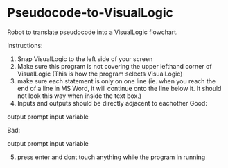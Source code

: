 # Pseudocode-to-VisualLogic
Robot to translate pseudocode into a VisualLogic flowchart.

Instructions:

1. Snap VisualLogic to the left side of your screen
2. Make sure this program is not covering the upper lefthand corner of VisualLogic (This is how the program selects VisualLogic)
3. make sure each statement is only on one line (ie. when you reach the end of a line in MS Word, it will continue onto the line below it. It should not look this way when inside the text box.)
4. Inputs and outputs should be directly adjacent to eachother
  Good:

  output prompt                                                                                                                   input variable

  Bad:
  
  output prompt
  input variable
  
5.  press enter and dont touch anything while the program in running
